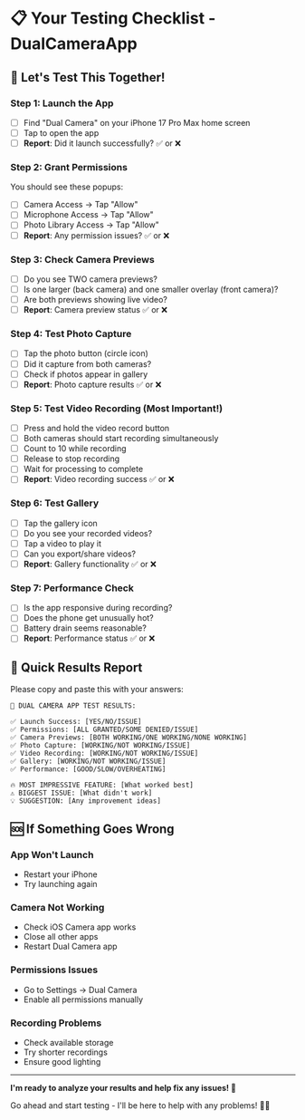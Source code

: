 # 📋 Your Testing Checklist - DualCameraApp

## 🚀 Let's Test This Together!

### Step 1: Launch the App
- [ ] Find "Dual Camera" on your iPhone 17 Pro Max home screen
- [ ] Tap to open the app
- [ ] **Report**: Did it launch successfully? ✅ or ❌

### Step 2: Grant Permissions
You should see these popups:
- [ ] Camera Access → Tap "Allow"
- [ ] Microphone Access → Tap "Allow" 
- [ ] Photo Library Access → Tap "Allow"
- [ ] **Report**: Any permission issues? ✅ or ❌

### Step 3: Check Camera Previews
- [ ] Do you see TWO camera previews?
- [ ] Is one larger (back camera) and one smaller overlay (front camera)?
- [ ] Are both previews showing live video?
- [ ] **Report**: Camera preview status ✅ or ❌

### Step 4: Test Photo Capture
- [ ] Tap the photo button (circle icon)
- [ ] Did it capture from both cameras?
- [ ] Check if photos appear in gallery
- [ ] **Report**: Photo capture results ✅ or ❌

### Step 5: Test Video Recording (Most Important!)
- [ ] Press and hold the video record button
- [ ] Both cameras should start recording simultaneously
- [ ] Count to 10 while recording
- [ ] Release to stop recording
- [ ] Wait for processing to complete
- [ ] **Report**: Video recording success ✅ or ❌

### Step 6: Test Gallery
- [ ] Tap the gallery icon
- [ ] Do you see your recorded videos?
- [ ] Tap a video to play it
- [ ] Can you export/share videos?
- [ ] **Report**: Gallery functionality ✅ or ❌

### Step 7: Performance Check
- [ ] Is the app responsive during recording?
- [ ] Does the phone get unusually hot?
- [ ] Battery drain seems reasonable?
- [ ] **Report**: Performance status ✅ or ❌

## 🎯 Quick Results Report

Please copy and paste this with your answers:

```
📱 DUAL CAMERA APP TEST RESULTS:

✅ Launch Success: [YES/NO/ISSUE]
✅ Permissions: [ALL GRANTED/SOME DENIED/ISSUE]
✅ Camera Previews: [BOTH WORKING/ONE WORKING/NONE WORKING]
✅ Photo Capture: [WORKING/NOT WORKING/ISSUE]
✅ Video Recording: [WORKING/NOT WORKING/ISSUE]
✅ Gallery: [WORKING/NOT WORKING/ISSUE]
✅ Performance: [GOOD/SLOW/OVERHEATING]

🔥 MOST IMPRESSIVE FEATURE: [What worked best]
⚠️ BIGGEST ISSUE: [What didn't work]
💡 SUGGESTION: [Any improvement ideas]
```

## 🆘 If Something Goes Wrong

### App Won't Launch
- Restart your iPhone
- Try launching again

### Camera Not Working
- Check iOS Camera app works
- Close all other apps
- Restart Dual Camera app

### Permissions Issues
- Go to Settings → Dual Camera
- Enable all permissions manually

### Recording Problems
- Check available storage
- Try shorter recordings
- Ensure good lighting

---

**I'm ready to analyze your results and help fix any issues! 🚀**

Go ahead and start testing - I'll be here to help with any problems! 📱✨